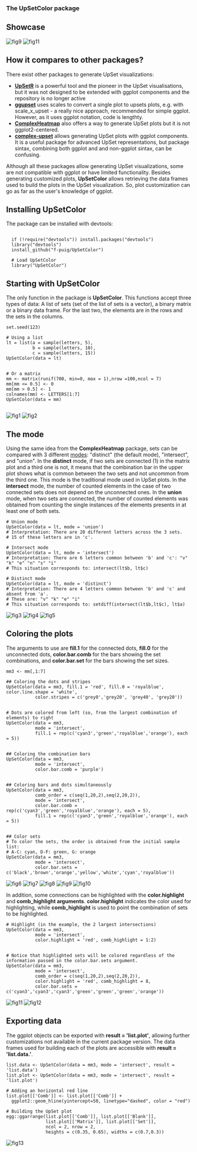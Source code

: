 ### The UpSetColor package

## Showcase
![fig9](figs/fig9.png "fig9")
![fig11](figs/fig11.png "fig11")

## How it compares to other packages?

There exist other packages to generate UpSet visualizations:
* **[UpSetR](https://github.com/cran/UpSetR/blob/master/R/upset.R)** is a powerful tool and the pioneer in the UpSet visualisations, but it was not designed to be extended with ggplot components and the repository is no longer active
* **[ggupset](https://github.com/const-ae/ggupset)** uses scales to convert a single plot to upsets plots, e.g. with scale_x_upset - a really nice approach, recommended for simple ggplot. However, as it uses ggplot notation, code is lengthty.
* **[ComplexHeatmap](https://jokergoo.github.io/ComplexHeatmap-reference/book/upset-plot.html)** also offers a way to generate UpSet plots but it is not ggplot2-centered.
* **[complex-upset](https://github.com/krassowski/complex-upset)** allows generating UpSet plots with ggplot components. It is a useful package for advanced UpSet representations, but package sintax, combining both ggplot and and non-ggplot sintax, can be confusing.

Although all these packages allow generating UpSet visualizations, some are not compatible with ggplot or have limited functionality. Besides generating customized plots, **UpSetColor** allows retrieving the data frames used to build the plots in the UpSet visualization. So, plot customization can go as far as the user's knowledge of ggplot.

## Installing UpSetColor

The package can be installed with devtools:

```{r install}

  if (!require("devtools")) install.packages("devtools")
  library("devtools")
  install_github("f-puig/UpSetColor")
  
  # Load UpSetColor
  library("UpSetColor")

```

## Starting with UpSetColor

The only function in the package is **UpSetColor**. This functions accept three types of data:
A list of sets (set of the list of sets is a vector), a binary matrix or a binary data frame. For the last two, the elements are in the rows and the sets in the columns.

```{r data}
set.seed(123)

# Using a list
lt = list(a = sample(letters, 5),
          b = sample(letters, 10),
          c = sample(letters, 15))
UpSetColor(data = lt)


# Or a matrix
mm <- matrix(runif(700, min=0, max = 1),nrow =100,ncol = 7)
mm[mm <= 0.5] <- 0
mm[mm > 0.5] <- 1
colnames(mm) <- LETTERS[1:7]
UpSetColor(data = mm)


```
![fig1](figs/fig1.png "fig1")
![fig2](figs/fig2.png "fig2")

## The mode

Using the same idea from the **ComplexHeatmap** package, sets can be compared with 3 different [modes](https://jokergoo.github.io/ComplexHeatmap-reference/book/upset-plot.html#upset-mode): "distinct" (the default mode), "intersect", and "union".
In the __distinct__ mode, if two sets are connected (1) in the matrix plot and a third one is not, it means that the combination bar in the upper plot shows what is common between the two sets and not uncommon from the third one. This mode is the traditional mode used in UpSet plots.
In the __intersect__ mode, the number of counted elements in the case of two connected sets does not depend on the unconnected ones.
In the __union__ mode, when two sets are connected, the number of counted elements was obtained from counting the single instances of the elements presents in at least one of both sets.

```{r mode}
# Union mode
UpSetColor(data = lt, mode = 'union')
# Interpretation: There are 20 different letters across the 3 sets.
# 15 of these letters are in 'c'. 

# Intersect mode
UpSetColor(data = lt, mode = 'intersect')
# Interpretation: There are 6 letters common between 'b' and 'c': "v" "k" "e" "n" "s" "i"
# This situation corresponds to: intersect(lt$b, lt$c)

# Distinct mode
UpSetColor(data = lt, mode = 'distinct')
# Interpretation: There are 4 letters common between 'b' and 'c' and  absent from 'a'.
# These are: "v" "k" "e" "i"
# This situation corresponds to: setdiff(intersect(lt$b,lt$c), lt$a)
```
![fig3](figs/fig3.png "fig3")
![fig4](figs/fig4.png "fig4")
![fig5](figs/fig5.png "fig5")

## Coloring the plots

The arguments to use are **fill.1** for the connected dots, **fill.0** for the unconnected dots, **color.bar.comb** for the bars showing the set combinations, and **color.bar.set** for the bars showing the set sizes.

```{r color}
mm3 <- mm[,1:7]

## Coloring the dots and stripes
UpSetColor(data = mm3, fill.1 = 'red', fill.0 = 'royalblue', color.line.shape = 'white',
           color.stripes = c('grey0','grey20', 'grey40', 'grey20'))


# Dots are colored from left (so, from the largest combination of elements) to right
UpSetColor(data = mm3,
           mode = 'intersect',
           fill.1 = rep(c('cyan3','green','royalblue','orange'), each = 5))


## Coloring the combination bars
UpSetColor(data = mm3,
           mode = 'intersect',
           color.bar.comb = 'purple')


## Coloring bars and dots simultaneously
UpSetColor(data = mm3,
           comb_order = c(seq(1,20,2),seq(2,20,2)),
           mode = 'intersect',
           color.bar.comb = rep(c('cyan3','green','royalblue','orange'), each = 5),
           fill.1 = rep(c('cyan3','green','royalblue','orange'), each = 5))


## Color sets
# To color the sets, the order is obtained from the initial sample list:
# A-C: cyan, D-F: green, G: orange
UpSetColor(data = mm3,
           mode = 'intersect',
           color.bar.sets = c('black','brown','orange','yellow','white','cyan','royalblue'))

```
![fig6](figs/fig6.png "fig6")
![fig7](figs/fig7.png "fig7")
![fig8](figs/fig8.png "fig8")
![fig9](figs/fig9.png "fig9")
![fig10](figs/fig10.png "fig10")

In addition, some connections can be highlighted with the **color.highlight** and **comb_highlight arguments**. **color.highlight** indicates the color used for highlighting, while **comb_highlight** is used to point the combination of sets to be highlighted.

```{r highlight}
# Highlight (in the example, the 2 largest intersections)
UpSetColor(data = mm3,
           mode = 'intersect',
           color.highlight = 'red', comb_highlight = 1:2)


# Notice that highlighted sets will be colored regardless of the information passed in the color.bar.sets argument.
UpSetColor(data = mm3,
           mode = 'intersect',
           comb_order = c(seq(1,20,2),seq(2,20,2)),
           color.highlight = 'red', comb_highlight = 8,
           color.bar.sets = c('cyan3','cyan3','cyan3','green','green','green','orange'))

```
![fig11](figs/fig11.png "fig11")
![fig12](figs/fig12.png "fig12")

## Exporting data

The ggplot objects can be exported with **result = 'list.plot'**, allowing further customizations not available in the current package version.
The data frames used for building each of the plots are accessible with **result = 'list.data.'**. 
```{r output_list}
list.data <- UpSetColor(data = mm3, mode = 'intersect', result = 'list.data')
list.plot <- UpSetColor(data = mm3, mode = 'intersect', result = 'list.plot')

# Adding an horizontal red line
list.plot[['Comb']] <- list.plot[['Comb']] +
  ggplot2::geom_hline(yintercept=50, linetype="dashed", color = "red")

# Building the UpSet plot
egg::ggarrange(list.plot[['Comb']], list.plot[['Blank']],
               list.plot[['Matrix']], list.plot[['Set']],
               ncol = 2, nrow = 2,
               heights = c(0.35, 0.65), widths = c(0.7,0.3))

```
![fig13](figs/fig13.png "fig13")

